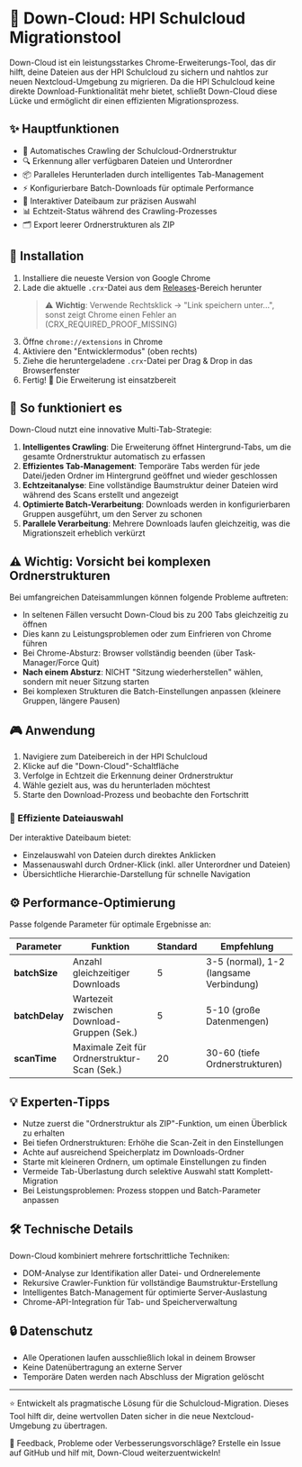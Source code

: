 # 🚀 Down-Cloud: HPI Schulcloud Migrationstool

Down-Cloud ist ein leistungsstarkes Chrome-Erweiterungs-Tool, das dir hilft, deine Dateien aus der HPI Schulcloud zu sichern und nahtlos zur neuen Nextcloud-Umgebung zu migrieren. Da die HPI Schulcloud keine direkte Download-Funktionalität mehr bietet, schließt Down-Cloud diese Lücke und ermöglicht dir einen effizienten Migrationsprozess.

## ✨ Hauptfunktionen

- 📁 Automatisches Crawling der Schulcloud-Ordnerstruktur
- 🔍 Erkennung aller verfügbaren Dateien und Unterordner
- 📦 Paralleles Herunterladen durch intelligentes Tab-Management
- ⚡ Konfigurierbare Batch-Downloads für optimale Performance
- 🧩 Interaktiver Dateibaum zur präzisen Auswahl
- 📊 Echtzeit-Status während des Crawling-Prozesses
- 🗂️ Export leerer Ordnerstrukturen als ZIP

## 🔧 Installation

1. Installiere die neueste Version von Google Chrome
2. Lade die aktuelle `.crx`-Datei aus dem [Releases](https://github.com/johangrims/down-cloud/releases)-Bereich herunter
   > ⚠️ **Wichtig**: Verwende Rechtsklick → "Link speichern unter...", sonst zeigt Chrome einen Fehler an (CRX_REQUIRED_PROOF_MISSING)
3. Öffne `chrome://extensions` in Chrome
4. Aktiviere den "Entwicklermodus" (oben rechts)
5. Ziehe die heruntergeladene `.crx`-Datei per Drag & Drop in das Browserfenster
6. Fertig! 🎉 Die Erweiterung ist einsatzbereit

## 🚀 So funktioniert es

Down-Cloud nutzt eine innovative Multi-Tab-Strategie:

1. **Intelligentes Crawling**: Die Erweiterung öffnet Hintergrund-Tabs, um die gesamte Ordnerstruktur automatisch zu erfassen
2. **Effizientes Tab-Management**: Temporäre Tabs werden für jede Datei/jeden Ordner im Hintergrund geöffnet und wieder geschlossen
3. **Echtzeitanalyse**: Eine vollständige Baumstruktur deiner Dateien wird während des Scans erstellt und angezeigt
4. **Optimierte Batch-Verarbeitung**: Downloads werden in konfigurierbaren Gruppen ausgeführt, um den Server zu schonen
5. **Parallele Verarbeitung**: Mehrere Downloads laufen gleichzeitig, was die Migrationszeit erheblich verkürzt

## ⚠️ Wichtig: Vorsicht bei komplexen Ordnerstrukturen

Bei umfangreichen Dateisammlungen können folgende Probleme auftreten:

- In seltenen Fällen versucht Down-Cloud bis zu 200 Tabs gleichzeitig zu öffnen
- Dies kann zu Leistungsproblemen oder zum Einfrieren von Chrome führen
- Bei Chrome-Absturz: Browser vollständig beenden (über Task-Manager/Force Quit)
- **Nach einem Absturz**: NICHT "Sitzung wiederherstellen" wählen, sondern mit neuer Sitzung starten
- Bei komplexen Strukturen die Batch-Einstellungen anpassen (kleinere Gruppen, längere Pausen)

## 🎮 Anwendung

1. Navigiere zum Dateibereich in der HPI Schulcloud
2. Klicke auf die "Down-Cloud"-Schaltfläche
3. Verfolge in Echtzeit die Erkennung deiner Ordnerstruktur
4. Wähle gezielt aus, was du herunterladen möchtest
5. Starte den Download-Prozess und beobachte den Fortschritt

### 🌳 Effiziente Dateiauswahl

Der interaktive Dateibaum bietet:

- Einzelauswahl von Dateien durch direktes Anklicken
- Massenauswahl durch Ordner-Klick (inkl. aller Unterordner und Dateien)
- Übersichtliche Hierarchie-Darstellung für schnelle Navigation

## ⚙️ Performance-Optimierung

Passe folgende Parameter für optimale Ergebnisse an:

| Parameter | Funktion | Standard | Empfehlung |
|-----------|----------|----------|------------|
| **batchSize** | Anzahl gleichzeitiger Downloads | 5 | 3-5 (normal), 1-2 (langsame Verbindung) |
| **batchDelay** | Wartezeit zwischen Download-Gruppen (Sek.) | 5 | 5-10 (große Datenmengen) |
| **scanTime** | Maximale Zeit für Ordnerstruktur-Scan (Sek.) | 20 | 30-60 (tiefe Ordnerstrukturen) |

## 💡 Experten-Tipps

- Nutze zuerst die "Ordnerstruktur als ZIP"-Funktion, um einen Überblick zu erhalten
- Bei tiefen Ordnerstrukturen: Erhöhe die Scan-Zeit in den Einstellungen
- Achte auf ausreichend Speicherplatz im Downloads-Ordner
- Starte mit kleineren Ordnern, um optimale Einstellungen zu finden
- Vermeide Tab-Überlastung durch selektive Auswahl statt Komplett-Migration
- Bei Leistungsproblemen: Prozess stoppen und Batch-Parameter anpassen

## 🛠️ Technische Details

Down-Cloud kombiniert mehrere fortschrittliche Techniken:

- DOM-Analyse zur Identifikation aller Datei- und Ordnerelemente
- Rekursive Crawler-Funktion für vollständige Baumstruktur-Erstellung
- Intelligentes Batch-Management für optimierte Server-Auslastung
- Chrome-API-Integration für Tab- und Speicherverwaltung

## 🔒 Datenschutz

- Alle Operationen laufen ausschließlich lokal in deinem Browser
- Keine Datenübertragung an externe Server
- Temporäre Daten werden nach Abschluss der Migration gelöscht

---

⭐ Entwickelt als pragmatische Lösung für die Schulcloud-Migration. Dieses Tool hilft dir, deine wertvollen Daten sicher in die neue Nextcloud-Umgebung zu übertragen.

📣 Feedback, Probleme oder Verbesserungsvorschläge? Erstelle ein Issue auf GitHub und hilf mit, Down-Cloud weiterzuentwickeln!